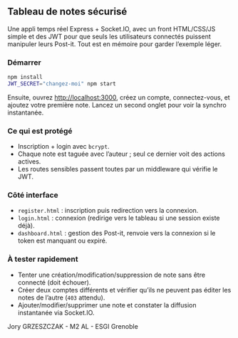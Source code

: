 ## Tableau de notes sécurisé

Une appli temps réel Express + Socket.IO, avec un front HTML/CSS/JS simple et des JWT pour que seuls les utilisateurs connectés puissent manipuler leurs Post-it. Tout est en mémoire pour garder l’exemple léger.

### Démarrer

```bash
npm install
JWT_SECRET="changez-moi" npm start
```

Ensuite, ouvrez [http://localhost:3000](http://localhost:3000), créez un compte, connectez-vous, et ajoutez votre première note. Lancez un second onglet pour voir la synchro instantanée.

### Ce qui est protégé

- Inscription + login avec `bcrypt`.
- Chaque note est taguée avec l’auteur ; seul ce dernier voit des actions actives.
- Les routes sensibles passent toutes par un middleware qui vérifie le JWT.

### Côté interface

- `register.html` : inscription puis redirection vers la connexion.
- `login.html` : connexion (redirige vers le tableau si une session existe déjà).
- `dashboard.html` : gestion des Post-it, renvoie vers la connexion si le token est manquant ou expiré.

### À tester rapidement

- Tenter une création/modification/suppression de note sans être connecté (doit échouer).
- Créer deux comptes différents et vérifier qu’ils ne peuvent pas éditer les notes de l’autre (`403` attendu).
- Ajouter/modifier/supprimer une note et constater la diffusion instantanée via Socket.IO.


Jory GRZESZCZAK - M2 AL - ESGI Grenoble

